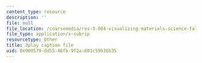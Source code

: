 ```yaml
---
content_type: resource
description: ''
file: null
file_location: /coursemedia/res-3-004-visualizing-materials-science-fall-2017/8e900579dd5546fb9f2a601c59b36b35_koHirQQ-Td0.srt
file_type: application/x-subrip
resourcetype: Other
title: 3play caption file
uid: 8e900579-dd55-46fb-9f2a-601c59b36b35
---
```

